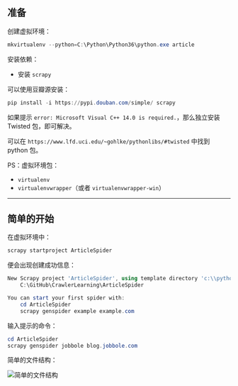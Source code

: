## 准备

创建虚拟环境：

```powershell
mkvirtualenv --python=C:\Python\Python36\python.exe article
```

安装依赖：

* 安装 `scrapy`

可以使用豆瓣源安装：

```powershell
pip install -i https://pypi.douban.com/simple/ scrapy
```

如果提示 `error: Microsoft Visual C++ 14.0 is required.`，那么独立安装 Twisted 包，即可解决。

可以在 `https://www.lfd.uci.edu/~gohlke/pythonlibs/#twisted` 中找到 python 包。

PS：虚拟环境包：

* `virtualenv`
* `virtualenvwrapper`（或者 `virtualenvwrapper-win`）



***

## 简单的开始

在虚拟环境中：

```cmd
scrapy startproject ArticleSpider
```

便会出现创建成功信息：

```powershell
New Scrapy project 'ArticleSpider', using template directory 'c:\\python\\envs\\article\\lib\\site-packages\\scrapy\\templates\\project', created in:
    C:\GitHub\CrawlerLearning\ArticleSpider

You can start your first spider with:
    cd ArticleSpider
    scrapy genspider example example.com

```

 输入提示的命令：

```powershell
cd ArticleSpider
scrapy genspider jobbole blog.jobbole.com
```

简单的文件结构：

![简单的文件结构](https://wx2.sinaimg.cn/mw690/af9e9c30ly1fw1sk4ap7ij206x0ap3yi.jpg)

